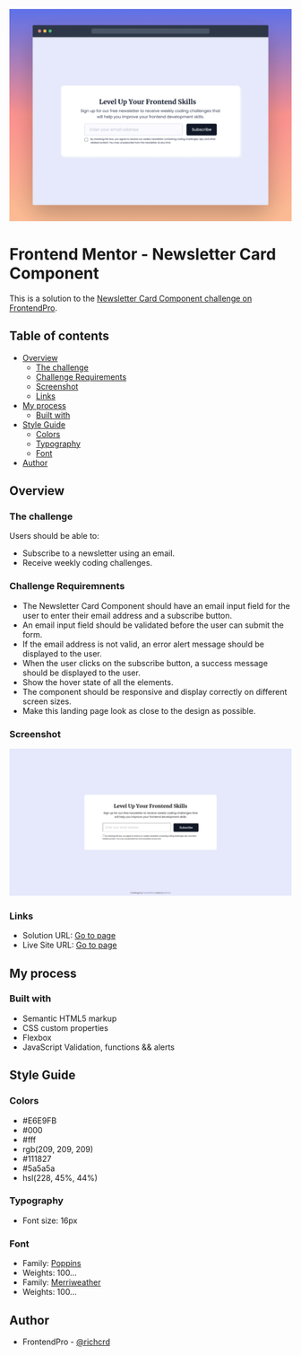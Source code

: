 ![Newsletter Card Component](./design/desktop-cover.png)

# Frontend Mentor - Newsletter Card Component

This is a solution to the [Newsletter Card Component challenge on FrontendPro](https://www.frontendpro.dev/frontend-coding-challenges/newsletter-card-component-Q3mJZ3AVwbEW4BEKYCKF).

## Table of contents

- [Overview](#overview)
  - [The challenge](#the-challenge)
  - [Challenge Requirements](#challenge-requirements)
  - [Screenshot](#screenshot)
  - [Links](#links)
- [My process](#my-process)
  - [Built with](#built-with)
- [Style Guide](#style-guide)
  - [Colors](#colors)
  - [Typography](#typography)
  - [Font](#font)
- [Author](#author)

## Overview

### The challenge

Users should be able to:
- Subscribe to a newsletter using an email.
- Receive weekly coding challenges.

### Challenge Requiremnents

- The Newsletter Card Component should have an email input field for the user to enter their email address and a subscribe button.
- An email input field should be validated before the user can submit the form.
- If the email address is not valid, an error alert message should be displayed to the user.
- When the user clicks on the subscribe button, a success message should be displayed to the user.
- Show the hover state of all the elements.
- The component should be responsive and display correctly on different screen sizes.
- Make this landing page look as close to the design as possible.

### Screenshot

![](./design/final-design.png)

### Links

- Solution URL: [Go to page](https://github.com/richcrd/newsletter_card.git)
- Live Site URL: [Go to page](https://richcrd.github.io/newsletter_card/)

## My process

### Built with

- Semantic HTML5 markup
- CSS custom properties
- Flexbox
- JavaScript Validation, functions && alerts

## Style Guide

### Colors

- #E6E9FB
- #000
- #fff
- rgb(209, 209, 209)
- #111827
- #5a5a5a
- hsl(228, 45%, 44%)

### Typography

- Font size: 16px

### Font

- Family: [Poppins](https://fonts.googleapis.com/css2?family=Poppins:ital,wght@0,100;0,200;0,300;0,400;0,500;0,600;0,700;0,800;0,900;1,100;1,200;1,300;1,400;1,500;1,600;1,700;1,800;1,900&display=swap)
- Weights: 100...
- Family: [Merriweather](https://fonts.googleapis.com/css2?family=Merriweather:ital,wght@0,300;0,400;0,700;0,900;1,300;1,400;1,700;1,900&display=swap)
- Weights: 100...

## Author

- FrontendPro - [@richcrd](https://www.frontendpro.dev/richcrd/my-solutions)
